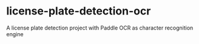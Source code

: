 # license-plate-detection-ocr
A license plate detection project with Paddle OCR as character recognition engine
